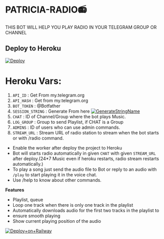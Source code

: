 # PATRICIA-RADIO📻

THIS BOT WILL HELP YOU PLAY RADIO IN YOUR TELEGRAM GROUP OR CHANNEL

## Deploy to Heroku

[![Deploy](https://www.herokucdn.com/deploy/button.svg)](https://heroku.com/deploy?template=https://github.com/TEAM-PATRICIA/PATRICIA-RADIO)

# Heroku Vars:
1. `API_ID` : Get From my.telegram.org
2. `API_HASH` : Get from my.telegram.org
3. `BOT_TOKEN` : @Botfather
4. `SESSION_STRING` : Generate From here [![GenerateStringName](https://img.shields.io/badge/repl.it-generateStringName-yellowgreen)](https://repl.it/@subinps/getStringName)
5. `CHAT` : ID of Channel/Group where the bot plays Music.
6. `LOG_GROUP` : Group to send Playlist, if CHAT is a Group
7. `ADMINS` : ID of users who can use admin commands.
8. `STREAM_URL` : Stream URL of radio station to stream when the bot starts or with /radio command.

- Enable the worker after deploy the project to Heroku
- Bot will starts radio automatically in given `CHAT` with given `STREAM_URL` after deploy.(24*7 Music even if heroku restarts, radio stream restarts automatically.)  
- To play a song just send the audio file to Bot or reply  to an audio with `/play` to start playing it in the voice chat.
- Use /help to know about other commands.

**Features**

- Playlist, queue
- Loop one track when there is only one track in the playlist
- Automatically downloads audio for the first two tracks in the playlist to
- ensure smooth playing
- Show current playing position of the audio

[![Deploy+on+Railway](https://railway.app/button.svg)](https://railway.app/new/template?template=https://github.com/TEAM-PATRICIA/PATRICIA-RADIO&envs=API_HASH,API_ID,SESSION_STRING,CHAT,BOT_TOKEN,STREAM_URL,ADMINS)
